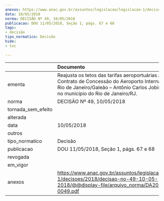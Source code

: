 ```yaml
---
anexos: https://www.anac.gov.br/assuntos/legislacao/legislacao-1/decisoes/2018/decisao-no-49-10-05-2018/@@display-file/arquivo_norma/DA2018-0049.pdf
data: 10/05/2018
norma: DECISÃO Nº 49, 10/05/2018
publicacao: DOU 11/05/2018, Seção 1, págs. 67 e 68
tags:
- decisão
tipo_normatico: Decisão
hide: 
- toc 
 
---
```


|                    | Documento                                                                                                                                                                                                  |
|:-------------------|:-----------------------------------------------------------------------------------------------------------------------------------------------------------------------------------------------------------|
| ementa             | Reajusta os tetos das tarifas aeroportuárias aplicáveis ao Contrato de Concessão do Aeroporto Internacional do Rio de Janeiro/Galeão – Antônio Carlos Jobim, localizado no município do Rio de Janeiro/RJ. |
| norma              | DECISÃO Nº 49, 10/05/2018                                                                                                                                                                                  |
| tornada_sem_efeito |                                                                                                                                                                                                            |
| alterada           |                                                                                                                                                                                                            |
| data               | 10/05/2018                                                                                                                                                                                                 |
| outros             |                                                                                                                                                                                                            |
| tipo_normatico     | Decisão                                                                                                                                                                                                    |
| publicacao         | DOU 11/05/2018, Seção 1, págs. 67 e 68                                                                                                                                                                     |
| revogada           |                                                                                                                                                                                                            |
| em_vigor           |                                                                                                                                                                                                            |
| anexos             | https://www.anac.gov.br/assuntos/legislacao/legislacao-1/decisoes/2018/decisao-no-49-10-05-2018/@@display-file/arquivo_norma/DA2018-0049.pdf                                                               |